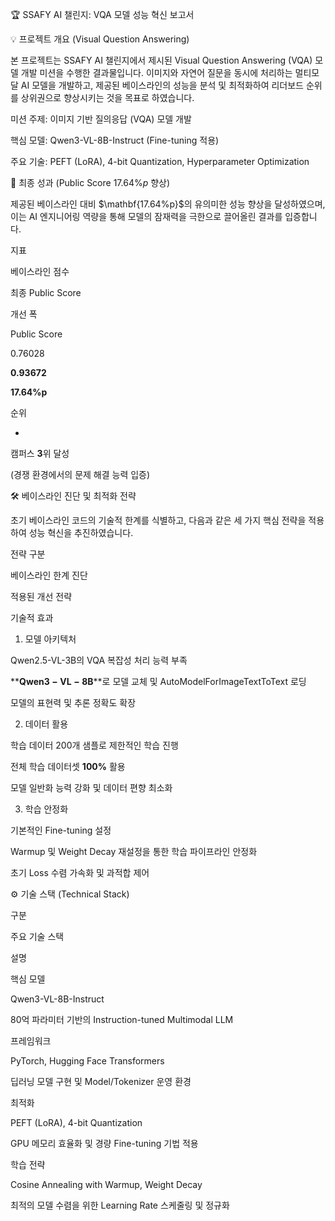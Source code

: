 🏆 SSAFY AI 챌린지: VQA 모델 성능 혁신 보고서

💡 프로젝트 개요 (Visual Question Answering)

본 프로젝트는 $\text{SSAFY}$ $\text{AI}$ 챌린지에서 제시된 Visual Question Answering ($\text{VQA}$) 모델 개발 미션을 수행한 결과물입니다. 이미지와 자연어 질문을 동시에 처리하는 멀티모달 $\text{AI}$ 모델을 개발하고, 제공된 베이스라인의 성능을 분석 및 최적화하여 리더보드 순위를 상위권으로 향상시키는 것을 목표로 하였습니다.

미션 주제: 이미지 기반 질의응답 ($\text{VQA}$) 모델 개발

핵심 모델: $\text{Qwen3-VL-8B-Instruct}$ ($\text{Fine-tuning}$ 적용)

주요 기술: $\text{PEFT}$ ($\text{LoRA}$), $\text{4-bit Quantization}$, $\text{Hyperparameter}$ $\text{Optimization}$

🚀 최종 성과 (Public Score $17.64\%p$ 향상)

제공된 베이스라인 대비 $\mathbf{17.64%p}$의 유의미한 성능 향상을 달성하였으며, 이는 $\text{AI}$ 엔지니어링 역량을 통해 모델의 잠재력을 극한으로 끌어올린 결과를 입증합니다.

지표

베이스라인 점수

최종 Public Score

개선 폭

Public Score

$\text{0.76028}$

$\mathbf{0.93672}$

$\mathbf{17.64\%p}$

순위

-

캠퍼스 $\mathbf{3}$위 달성

(경쟁 환경에서의 문제 해결 능력 입증)

🛠️ 베이스라인 진단 및 최적화 전략

초기 베이스라인 코드의 기술적 한계를 식별하고, 다음과 같은 세 가지 핵심 전략을 적용하여 성능 혁신을 추진하였습니다.

전략 구분

베이스라인 한계 진단

적용된 개선 전략

기술적 효과

1. 모델 아키텍처

$\text{Qwen2.5-VL-3B}$의 $\text{VQA}$ 복잡성 처리 능력 부족

**$\mathbf{Qwen3-VL-8B}$**로 모델 교체 및 $\text{AutoModelForImageTextToText}$ 로딩

모델의 표현력 및 추론 정확도 확장

2. 데이터 활용

학습 데이터 200개 샘플로 제한적인 학습 진행

전체 학습 데이터셋 $\mathbf{100\%}$ 활용

모델 일반화 능력 강화 및 데이터 편향 최소화

3. 학습 안정화

기본적인 $\text{Fine-tuning}$ 설정

$\text{Warmup}$ 및 $\text{Weight Decay}$ 재설정을 통한 학습 파이프라인 안정화

초기 $\text{Loss}$ 수렴 가속화 및 과적합 제어

⚙️ 기술 스택 (Technical Stack)

구분

주요 기술 스택

설명

핵심 모델

$\text{Qwen3-VL-8B-Instruct}$

80억 파라미터 기반의 $\text{Instruction-tuned}$ $\text{Multimodal}$ $\text{LLM}$

프레임워크

$\text{PyTorch}$, $\text{Hugging Face}$ $\text{Transformers}$

딥러닝 모델 구현 및 $\text{Model/Tokenizer}$ 운영 환경

최적화

$\text{PEFT}$ ($\text{LoRA}$), $\text{4-bit Quantization}$

$\text{GPU}$ 메모리 효율화 및 경량 $\text{Fine-tuning}$ 기법 적용

학습 전략

$\text{Cosine Annealing with Warmup}$, $\text{Weight Decay}$

최적의 모델 수렴을 위한 $\text{Learning Rate}$ 스케줄링 및 정규화

